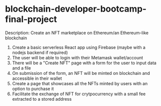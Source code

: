 # blockchain-developer-bootcamp-final-project

Description: Create an NFT marketplace on Ethereum/an Ethereum-like blockchain

1) Create a basic serverless React app using Firebase (maybe with a nodejs backend if required)
2) The user will be able to login with their Metamask wallet/account
3) There will be a "Create NFT" page with a form for the user to input data and a file
4) On submission of the form, an NFT will be minted on blockchain and accessible in their wallet
5) Create a page that showcases all the NFTs minted by users with an option to purchase it
6) Facilitate the exchange of NFT for crytpocurrency with a small fee extracted to a stored address
